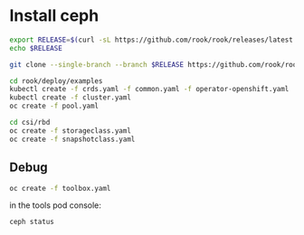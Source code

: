 # Install ceph

``` bash
export RELEASE=$(curl -sL https://github.com/rook/rook/releases/latest  | grep -o "v[0-9]\.[0-9]*\.[0-9]*" | head -n 1 - )
echo $RELEASE

git clone --single-branch --branch $RELEASE https://github.com/rook/rook.git

cd rook/deploy/examples
kubectl create -f crds.yaml -f common.yaml -f operator-openshift.yaml
kubectl create -f cluster.yaml
oc create -f pool.yaml

cd csi/rbd
oc create -f storageclass.yaml 
oc create -f snapshotclass.yaml 
```

## Debug

``` bash
oc create -f toolbox.yaml
```

in the tools pod console:

``` bash
ceph status
```
